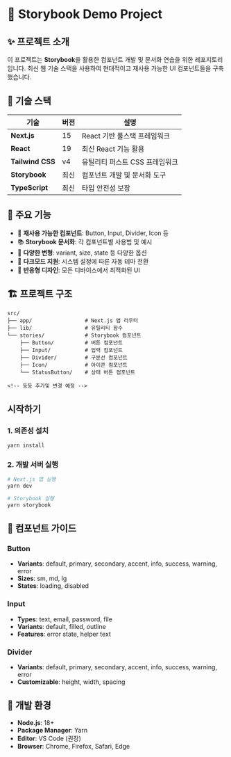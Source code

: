 # 🎨 Storybook Demo Project

## ✨ 프로젝트 소개

이 프로젝트는 **Storybook**을 활용한 컴포넌트 개발 및 문서화 연습을 위한 레포지토리입니다. 최신 웹 기술 스택을 사용하여 현대적이고 재사용 가능한 UI 컴포넌트들을 구축했습니다.

## 🚀 기술 스택

| 기술             | 버전 | 설명                           |
| ---------------- | ---- | ------------------------------ |
| **Next.js**      | 15   | React 기반 풀스택 프레임워크   |
| **React**        | 19   | 최신 React 기능 활용           |
| **Tailwind CSS** | v4   | 유틸리티 퍼스트 CSS 프레임워크 |
| **Storybook**    | 최신 | 컴포넌트 개발 및 문서화 도구   |
| **TypeScript**   | 최신 | 타입 안전성 보장               |

## 🎯 주요 기능

- 🧩 **재사용 가능한 컴포넌트**: Button, Input, Divider, Icon 등
- 📚 **Storybook 문서화**: 각 컴포넌트별 사용법 및 예시
- 🎨 **다양한 변형**: variant, size, state 등 다양한 옵션
- 🌙 **다크모드 지원**: 시스템 설정에 따른 자동 테마 전환
- 📱 **반응형 디자인**: 모든 디바이스에서 최적화된 UI

## 🏗️ 프로젝트 구조

```
src/
├── app/                 # Next.js 앱 라우터
├── lib/                 # 유틸리티 함수
└── stories/             # Storybook 컴포넌트
    ├── Button/          # 버튼 컴포넌트
    ├── Input/           # 입력 컴포넌트
    ├── Divider/         # 구분선 컴포넌트
    ├── Icon/            # 아이콘 컴포넌트
    └── StatusButton/    # 상태 버튼 컴포넌트

<!-- 등등 추가및 변경 예정 -->
```

## 시작하기

### 1. 의존성 설치

```bash
yarn install
```

### 2. 개발 서버 실행

```bash
# Next.js 앱 실행
yarn dev

# Storybook 실행
yarn storybook
```

## 🎨 컴포넌트 가이드

### Button

- **Variants**: default, primary, secondary, accent, info, success, warning, error
- **Sizes**: sm, md, lg
- **States**: loading, disabled

### Input

- **Types**: text, email, password, file
- **Variants**: default, filled, outline
- **Features**: error state, helper text

### Divider

- **Variants**: default, primary, secondary, accent, info, success, warning, error
- **Customizable**: height, width, spacing

## 🔧 개발 환경

- **Node.js**: 18+
- **Package Manager**: Yarn
- **Editor**: VS Code (권장)
- **Browser**: Chrome, Firefox, Safari, Edge
